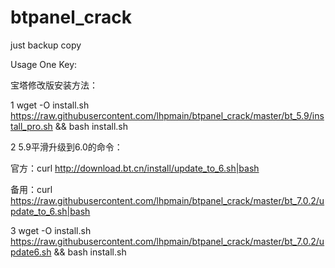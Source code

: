 # btpanel_crack

just backup copy

Usage One Key:  

宝塔修改版安装方法：

1  wget -O install.sh https://raw.githubusercontent.com/lhpmain/btpanel_crack/master/bt_5.9/install_pro.sh && bash install.sh

2 5.9平滑升级到6.0的命令：
  
   官方：curl http://download.bt.cn/install/update_to_6.sh|bash
   
   备用：curl https://raw.githubusercontent.com/lhpmain/btpanel_crack/master/bt_7.0.2/update_to_6.sh|bash

3  wget -O install.sh https://raw.githubusercontent.com/lhpmain/btpanel_crack/master/bt_7.0.2/update6.sh && bash install.sh




